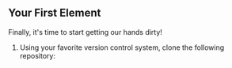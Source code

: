 ## Your First Element

Finally, it's time to start getting our hands dirty!

1. Using your favorite version control system, clone the following repository:
<!-- TODO: Actually create and drop in repo -->



<!-- TODO Body -->
